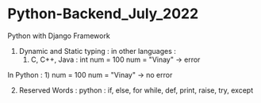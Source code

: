 # Python-Backend_July_2022
Python with Django Framework

1) Dynamic and Static typing : 
in other languages : 
    1) C, C++, Java :
        int num = 100
        num = "Vinay" -> error
        
In Python :
    1) num = 100
       num = "Vinay" -> no error

2) Reserved Words : 
    python : if, else, for while, def, print, raise, try, except
    


